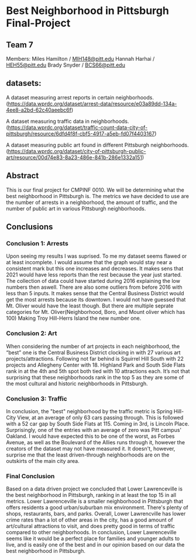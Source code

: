 # Best Neighborhood in Pittsburgh Final-Project
## Team 7
   Members:
        Miles Hamilton / MIH148@pitt.edu
        Hannah Harhai / HEH55@pitt.edu
        Brady Snyder / BCS66@pitt.edu
## datasets:

   A dataset measuring arrest reports in certain neighborhoods.(https://data.wprdc.org/dataset/arrest-data/resource/e03a89dd-134a-4ee8-a2bd-62c40aeebc6f)
    
   A dataset measuring traffic data in neighborhoods. (https://data.wprdc.org/dataset/traffic-count-data-city-of-pittsburgh/resource/6dfd4f8f-cbf5-4917-a5eb-fd07f4403167)
    
   A dataset measuring public art found in different Pittsburgh neighborhoods. (https://data.wprdc.org/dataset/city-of-pittsburgh-public-art/resource/00d74e83-8a23-486e-841b-286e1332a151)
              
## Abstract
This is our final project for CMPINF 0010.  We will be determining what the best neighborhood in Pittsburgh is. The metrics we have decided to use are the number of arrests in a neighborhood, the amount of traffic, and the number of public art in various Pittsburgh neighborhoods.

## Conclusions

### Conclusion 1: Arrests
   Upon seeing my results I was suprised. To me my dataset seems flawed or at least incomplete. I would assume that the graph would stay near a consistent mark but this one increases and decreases. It makes sens that 2021 would have less reports than the rest because the year just started. The collection of data could have started during 2016 explaining the low numbers then aswell. There are also some outliers from before 2016 with less than 5 inputs. It makes sense that the Central Business District would get the most arrests because its downtown. I would not have guessed that Mt. Oliver would have the least though. But there are multiple seprate categories for Mt. Oliver(Neighborhood, Boro, and Mount oliver which has 100) Making Troy Hill-Herrs Island the new number one.
    
### Conclusion 2: Art
   When considering the number of art projects in each neighborhood, the “best” one is the Central Business District clocking in with 27 various art projects/attractions.  Following not far behind is Squirrel Hill South with 22 projects and Allegheny Center with 18.  Highland Park and South Side Flats rank in at the 4th and 5th spot both tied with 10 attractions each.  It’s not that surprising that these neighborhoods rank in the top 5 as they are some of the most cultural and historic neighborhoods in Pittsburgh.
    
### Conclusion 3: Traffic
   In conclusion, the "best" neighborhood by the traffic metric is Spring Hill-City View, at an average of only 63 cars passing through. This is followed with a 52 car gap by South Side Flats at 115. Coming in 3rd, is Lincoln Place. Surprisingly, one of the entries with an average of zero was Pitt campus' Oakland. I would have expected this to be one of the worst, as Forbes Avenue, as well as the Boulevard of the Allies runs through it, however the creators of the dataset may not have measured it. It doesn't, however, surprise me that the least driven-through neighborhoods are on the outskirts of the main city area. 
   
### Final Conclusion
   Based on a data driven project we concluded that Lower Lawrenceville is the best neighborhood in Pittsburgh, ranking in at least the top 15 in all metrics.  Lower Lawrenceville is a smaller neighborhood in Pittsburgh that offers residents a good urban/suburban mix environment.  There's plenty of shops, restaurants, bars, and parks.  Overall, Lower Lawrencville has lower crime rates than a lot of other areas in the city, has a good amount of art/cultural attractions to visit, and does pretty good in terms of traffic compared to other neighborhoods.  In conclusion, Lower Lawrenceville seems like it would be a perfect place for families and younger adults to live, and is easily one of the best and in our opinion based on our data the best neighborhood in Pittsburgh.

